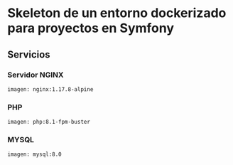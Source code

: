 # Skeleton de un entorno dockerizado para proyectos en Symfony

## Servicios

### Servidor NGINX
    imagen: nginx:1.17.8-alpine
### PHP 
    imagen: php:8.1-fpm-buster
### MYSQL
    imagen: mysql:8.0